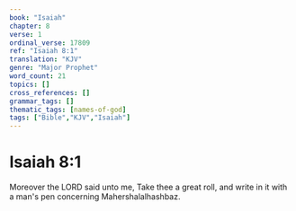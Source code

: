```yaml
---
book: "Isaiah"
chapter: 8
verse: 1
ordinal_verse: 17809
ref: "Isaiah 8:1"
translation: "KJV"
genre: "Major Prophet"
word_count: 21
topics: []
cross_references: []
grammar_tags: []
thematic_tags: [names-of-god]
tags: ["Bible","KJV","Isaiah"]
---
```


# Isaiah 8:1

Moreover the LORD said unto me, Take thee a great roll, and write in it with a man's pen concerning Mahershalalhashbaz.
